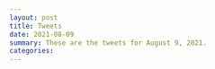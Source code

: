 ```yaml
---
layout: post
title: Tweets
date: 2021-08-09
summary: These are the tweets for August 9, 2021.
categories:
---
```


